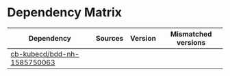 # Dependency Matrix

Dependency | Sources | Version | Mismatched versions
---------- | ------- | ------- | -------------------
[cb-kubecd/bdd-nh-1585750063](https://github.com/cb-kubecd/bdd-nh-1585750063.git) |  | []() | 
